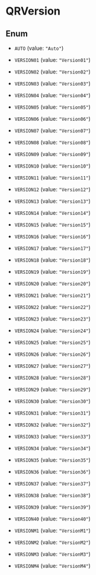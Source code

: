
# QRVersion

## Enum


* `AUTO` (value: `"Auto"`)

* `VERSION01` (value: `"Version01"`)

* `VERSION02` (value: `"Version02"`)

* `VERSION03` (value: `"Version03"`)

* `VERSION04` (value: `"Version04"`)

* `VERSION05` (value: `"Version05"`)

* `VERSION06` (value: `"Version06"`)

* `VERSION07` (value: `"Version07"`)

* `VERSION08` (value: `"Version08"`)

* `VERSION09` (value: `"Version09"`)

* `VERSION10` (value: `"Version10"`)

* `VERSION11` (value: `"Version11"`)

* `VERSION12` (value: `"Version12"`)

* `VERSION13` (value: `"Version13"`)

* `VERSION14` (value: `"Version14"`)

* `VERSION15` (value: `"Version15"`)

* `VERSION16` (value: `"Version16"`)

* `VERSION17` (value: `"Version17"`)

* `VERSION18` (value: `"Version18"`)

* `VERSION19` (value: `"Version19"`)

* `VERSION20` (value: `"Version20"`)

* `VERSION21` (value: `"Version21"`)

* `VERSION22` (value: `"Version22"`)

* `VERSION23` (value: `"Version23"`)

* `VERSION24` (value: `"Version24"`)

* `VERSION25` (value: `"Version25"`)

* `VERSION26` (value: `"Version26"`)

* `VERSION27` (value: `"Version27"`)

* `VERSION28` (value: `"Version28"`)

* `VERSION29` (value: `"Version29"`)

* `VERSION30` (value: `"Version30"`)

* `VERSION31` (value: `"Version31"`)

* `VERSION32` (value: `"Version32"`)

* `VERSION33` (value: `"Version33"`)

* `VERSION34` (value: `"Version34"`)

* `VERSION35` (value: `"Version35"`)

* `VERSION36` (value: `"Version36"`)

* `VERSION37` (value: `"Version37"`)

* `VERSION38` (value: `"Version38"`)

* `VERSION39` (value: `"Version39"`)

* `VERSION40` (value: `"Version40"`)

* `VERSIONM1` (value: `"VersionM1"`)

* `VERSIONM2` (value: `"VersionM2"`)

* `VERSIONM3` (value: `"VersionM3"`)

* `VERSIONM4` (value: `"VersionM4"`)



